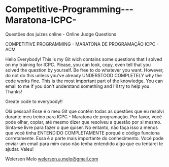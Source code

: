 # Competitive-Programming---Maratona-ICPC-
Questões dos juízes online - Online Judge Questions

COMPETITIVE PROGRAMMING - MARATONA DE PROGRAMAÇÃO ICPC - ACM

Hello Everybody! This is my Git wich contains some questions that I solved on my training for ICPC. Please, you can look, copy, even tell that you solved the question by yourself. Be free to do whatever you want. However, do not do this unless you've already UNDERSTOOD COMPLETELY why the code works fine. This is the most important part of the knowledge. You can email to me if you don't understand something and I'll try to help you. Thanks!

Greate code to everybody!!

Olá pessoal! Esse é o meu Git que contém todas as questões que eu resolvi durante meu treino para ICPC - Maratona de programação. Por favor, você pode olhar, copiar, até mesmo dizer que resolveu a questão por si mesmo. Sinta-se livre para fazer o que quiser. No entanto, não faça isso a menos que você tinha ENTENDIDO COMPLETAMENTE porquê o código funciona corretamente. Essa é a parte mais importante do conhecimento. Você pode enviar um email para mim caso não tenha entendido algo que eu tentarei te ajudar. Valeu!

Welerson Melo
welerson.a.melo@gmail.com
